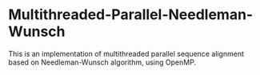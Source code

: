 # Multithreaded-Parallel-Needleman-Wunsch
This is an implementation of multithreaded parallel sequence alignment based on Needleman-Wunsch algorithm, using OpenMP.
